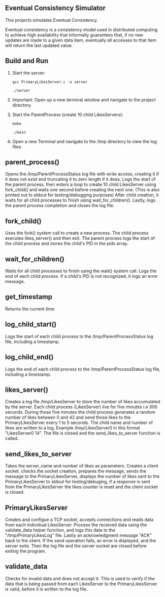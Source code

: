 ## Eventual Consistency Simulator
This projects simulates Eventual Consistency.

Eventual consistency is a consistency model used in distributed computing to achieve high availability that informally guarantees that, if no
new updates are made to a given data item, eventually all accesses to that item will return the last updated value.

## Build and Run
1. Start the server:
    ```code
    gcc PrimaryLikesServer.c -o server

    ./server
2. Important: Open up a new terminal window and navigate to the project directory.

3. Start the ParentProcess (create 10 child LikesServers):
    ```code
    make

    ./main
4. Open a new Terminal and navigate to the /tmp directory to view the log files

## parent_process()
Opens the /tmp/ParentProcessStatus log file with write access, creating it if it does not exist and truncating it to zero length if it does.
Logs the start of the parent process, then enters a loop to create 10 child LikesServer using fork_child() and waits one second before creating 
the next one. (This is also printed out to stdout for testing/debugging purposes) After child creation, it waits for all child processes to finish using
wait_for_children(). Lastly, logs the parent process completion and closes the log file.

## fork_child()
Uses the fork() system call to create a new process. The child process executes likes_server() and then exit. The parent process logs the start of the
child process and stores the child's PID in the pids array.

## wait_for_children()
Waits for all child processes to finish using the wait() system call. Logs the end of each child process. If a child's PID is not recognized,
it logs an error message.

## get_timestamp
Returns the current time

## log_child_start()
Logs the start of each child process to the /tmp/ParentProcessStatus log file, including a timestamp.

## log_child_end()
Logs the end of each child process to the /tmp/ParentProcessStatus log file, including a timestamp.

## likes_server()
Creates a log file /tmp/LikesServer to store the number of likes accumulated by the server. Each child process (LikesServer) live for five minutes i.e
300 seconds. During those five minutes the child process generates a random number of likes between 0 and 42 and send those likes to the PrimaryLikesServer
every 1 to 5 seconds. The child name and number of likes are written to a log. Example /tmp/LikesServer0 in this format “LikesServer0 14”. The file is closed
and the send_likes_to_server function is called.

## send_likes_to_server
Takes the server_name and number of likes as parameters. Creates a client socket. checks the socket creation, prepares the message, sends the message to the
PrimaryLikesServer, displays the number of likes sent to the PrimaryLikesServer to stdout for testing/debuging, if a response is sent from the PrimaryLikesServer
the likes counter is reset and the client socket is closed.

## PrimaryLikesServer
Creates and configue a TCP socket, accepts connections and reads data from each individual LikesServer. Process the received data using the validate_data helper function, and logs this data to the "/tmp/PrimaryLikesLog" file. Lastly an acknowledgment message "ACK" back to the client. If the send operation fails, an error is displayed, and the server exits. Then the log file and the server socket are closed before exiting the program.

## validate_data
Checks for invalid data and does not accept it. This is used to verify if the data that is being passed from each LikesServer to the PrimaryLikesServer is valid, before it is written to the log file.